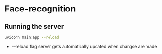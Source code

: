 # Face-recognition

## Running the server

```bash
uvicorn main:app --reload
```

- --reload flag server gets automatically updated when changse are made
